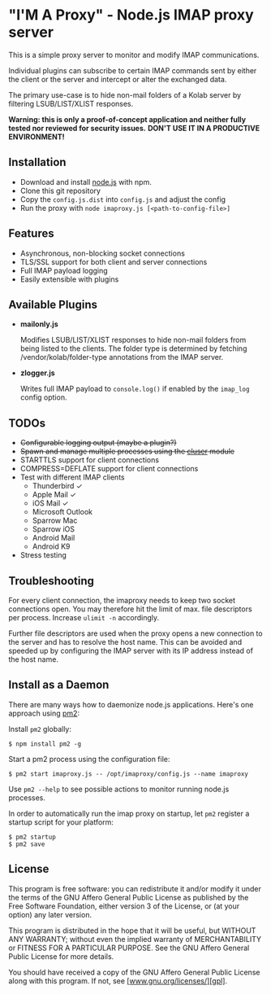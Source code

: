"I'M A Proxy" - Node.js IMAP proxy server
=========================================

This is a simple proxy server to monitor and modify IMAP communications.

Individual plugins can subscribe to certain IMAP commands sent by either
the client or the server and intercept or alter the exchanged data.

The primary use-case is to hide non-mail folders of a Kolab server by
filtering LSUB/LIST/XLIST responses.

**Warning: this is only a proof-of-concept application and neither
fully tested nor reviewed for security issues.**
**DON'T USE IT IN A PRODUCTIVE ENVIRONMENT!**

Installation
------------

* Download and install [node.js][nodejs] with npm.
* Clone this git repository
* Copy the `config.js.dist` into `config.js` and adjust the config
* Run the proxy with `node imaproxy.js [<path-to-config-file>]`


Features
--------

* Asynchronous, non-blocking socket connections
* TLS/SSL support for both client and server connections
* Full IMAP payload logging
* Easily extensible with plugins


Available Plugins
-----------------

* **mailonly.js**

  Modifies LSUB/LIST/XLIST responses to hide non-mail folders from being
  listed to the clients. The folder type is determined by fetching
  /vendor/kolab/folder-type annotations from the IMAP server.

* **zlogger.js**

  Writes full IMAP payload to `console.log()` if enabled by the
  `imap_log` config option.


TODOs
-----

* ~~Configurable logging output (maybe a plugin?)~~
* ~~Spawn and manage multiple processes using the [cluser][cluster] module~~
* STARTTLS support for client connections
* COMPRESS=DEFLATE support for client connections
* Test with different IMAP clients
  * Thunderbird ✓
  * Apple Mail ✓
  * iOS Mail ✓
  * Microsoft Outlook
  * Sparrow Mac
  * Sparrow iOS
  * Android Mail
  * Android K9
* Stress testing


Troubleshooting
---------------

For every client connection, the imaproxy needs to keep two socket connections
open. You may therefore hit the limit of max. file descriptors per process.
Increase `ulimit -n` accordingly.

Further file descriptors are used when the proxy opens a new connection to
the server and has to resolve the host name. This can be avoided and speeded
up by configuring the IMAP server with its IP address instead of the host name.


Install as a Daemon
-------------------

There are many ways how to daemonize node.js applications. Here's one approach using [pm2](https://github.com/Unitech/pm2):

Install `pm2` globally:

```
$ npm install pm2 -g
```

Start a pm2 process using the configuration file:

```
$ pm2 start imaproxy.js -- /opt/imaproxy/config.js --name imaproxy
```

Use `pm2 --help` to see possible actions to monitor running node.js processes.

In order to automatically run the imap proxy on startup, let `pm2` register a startup script for your platform:

```
$ pm2 startup
$ pm2 save
```


License
-------

This program is free software: you can redistribute it and/or modify
it under the terms of the GNU Affero General Public License as
published by the Free Software Foundation, either version 3 of the
License, or (at your option) any later version.

This program is distributed in the hope that it will be useful,
but WITHOUT ANY WARRANTY; without even the implied warranty of
MERCHANTABILITY or FITNESS FOR A PARTICULAR PURPOSE. See the
GNU Affero General Public License for more details.

You should have received a copy of the GNU Affero General Public License
along with this program. If not, see [www.gnu.org/licenses/][gpl].


[nodejs]:  http://nodejs.org/
[cluster]: http://nodejs.org/docs/latest/api/cluster.html
[gpl]:     http://www.gnu.org/licenses/
